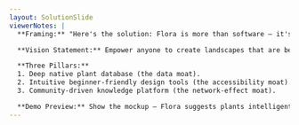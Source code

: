 ```yaml
---
layout: SolutionSlide
viewerNotes: |
  **Framing:** "Here's the solution: Flora is more than software — it's a platform. Intelligent, intuitive, and sustainable."

  **Vision Statement:** Empower anyone to create landscapes that are beautiful, sustainable, and ecologically functional, with confidence.

  **Three Pillars:**
  1. Deep native plant database (the data moat).
  2. Intuitive beginner-friendly design tools (the accessibility moat).
  3. Community-driven knowledge platform (the network-effect moat).

  **Demo Preview:** Show the mockup — Flora suggests plants intelligently, integrates design + data, and feels effortless to use.
---
```

